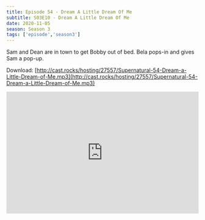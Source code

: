 ```yaml
---
title: Episode 54 - Dream A Little Dream Of Me
subtitle: S03E10 - Dream A Little Dream Of Me
date: 2020-11-05
season: Season 3
tags: ['episode','season3']
---
```


Sam and Dean are in town to get Bobby out of bed. Bela pops-in and gives Sam a pop-up.

Download: [http://cast.rocks/hosting/27557/Supernatural-54-Dream-a-Little-Dream-of-Me.mp3](http://cast.rocks/hosting/27557/Supernatural-54-Dream-a-Little-Dream-of-Me.mp3)

<iframe src="https://cast.rocks/player/27557/Supernatural-54-Dream-a-Little-Dream-of-Me.mp3?episodeTitle=Episode%2054%20-%20Dream%20a%20Little%20Dream%20of%20Me&podcastTitle=Couple%20of%20Idjits&episodeDate=November%206th%2C%202020&imageURL=https%3A%2F%2Fcast.rocks%2Fhosting%2F27557%2Ffeeds%2FCAURZ.jpg" style="border: none; min-height: 265px; max-height: 320px; max-width: 558px; min-width: 270px; width: 100%; height: 100%;" scrollbars="no"></iframe>
